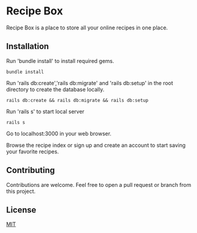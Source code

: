 # Recipe Box

Recipe Box is a place to store all your online recipes in one place. 

## Installation

Run 'bundle install' to install required gems.

```
bundle install
```

Run 'rails db:create','rails db:migrate' and 'rails db:setup' in the root directory to create the database locally.

```
rails db:create && rails db:migrate && rails db:setup
```

Run 'rails s' to start local server

```
rails s
```

Go to localhost:3000 in your web browser.

Browse the recipe index or sign up and create an account to start saving your favorite recipes. 

## Contributing
Contributions are welcome. Feel free to open a pull request or branch from this project.

## License
[MIT](https://choosealicense.com/licenses/mit/)
